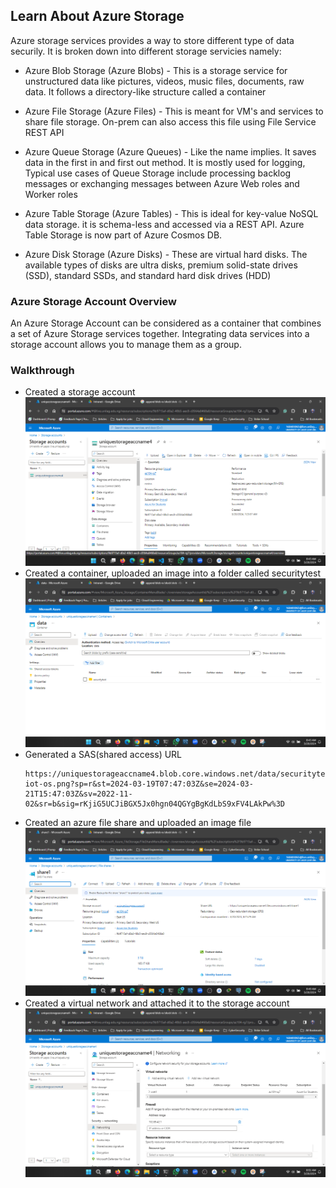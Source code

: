 ## Learn About Azure Storage 
Azure storage services provides a way to store different type of data securily. It is broken down into different storage servicies namely:
- Azure Blob Storage (Azure Blobs) - This is a storage service for unstructured data like pictures, videos, music files, documents, raw data. It follows 
a directory-like structure called a container

- Azure File Storage (Azure Files) - This is meant for VM's and services to share file storage. On-prem can also access this file using File Service REST API

- Azure Queue Storage (Azure Queues) - Like the name implies. It saves data in the first in and first out method. It is mostly used for logging, Typical use cases of Queue Storage include processing backlog messages or exchanging messages between Azure Web roles and Worker roles
- Azure Table Storage (Azure Tables) - This is ideal for key-value NoSQL data storage. it is schema-less and accessed via a REST API. Azure Table Storage is now part of Azure Cosmos DB.
- Azure Disk Storage (Azure Disks) - These are virtual hard disks. The available types of disks are ultra disks, premium solid-state drives (SSD), standard SSDs, and standard hard disk drives (HDD)

### Azure Storage Account Overview
An Azure Storage Account can be considered as a container that combines a set of Azure Storage services together. Integrating data services into a storage account allows you to manage them as a group. 

### Walkthrough
- Created a storage account 
![storage account](./images/storage-account.png)
- Created a container, uploaded an image into a folder called securitytest
![blob](./images/container-blob.png)
- Generated a SAS(shared access) URL
    ```
    https://uniquestorageaccname4.blob.core.windows.net/data/securitytest/fedora-iot-os.png?sp=r&st=2024-03-19T07:47:03Z&se=2024-03-21T15:47:03Z&sv=2022-11-02&sr=b&sig=rKjiG5UCJiBGX5Jx0hgn04QGYgBgKdLbS9xFV4LAkPw%3D
    ```
-  Created an azure file share and uploaded an image file
![file share](./images/file-share.png)
- Created a virtual network and attached it to the storage account
![virtual networl](./images/storage-accont-vnet.png)